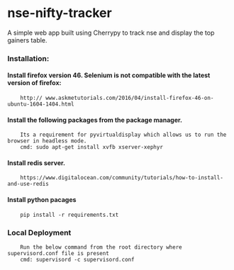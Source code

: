 # nse-nifty-tracker

A simple web app built using Cherrypy to track nse and display the top gainers table.

### Installation:

#### Install firefox version 46. Selenium is not compatible with the latest version of firefox: 
		http://	www.askmetutorials.com/2016/04/install-firefox-46-on-ubuntu-1604-1404.html

#### Install the following packages from the package manager. 
		Its a requirement for pyvirtualdisplay which allows us to run the browser in headless mode.
    	cmd: sudo apt-get install xvfb xserver-xephyr

#### Install redis server.
		https://www.digitalocean.com/community/tutorials/how-to-install-and-use-redis

#### Install python pacages
    	pip install -r requirements.txt


### Local Deployment
		Run the below command from the root directory where supervisord.conf file is present
		cmd: supervisord -c supervisord.conf
	
	
